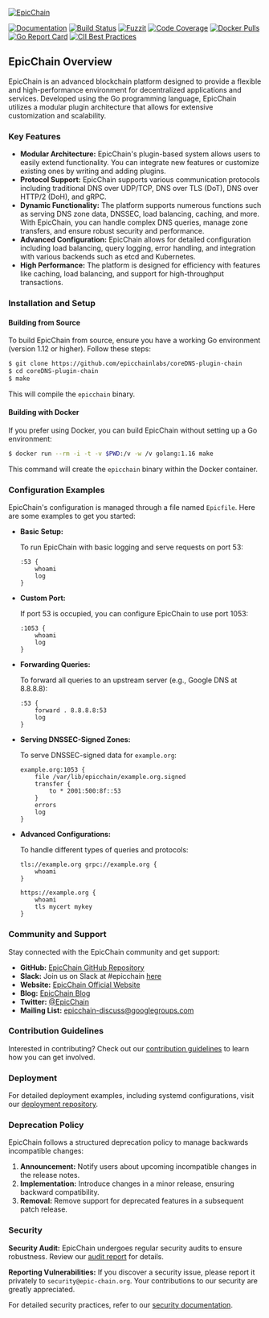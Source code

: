 [![EpicChain](https://epic-chain.org/images/EpicChain_Logo.png)](https://epic-chain.org)

[![Documentation](https://img.shields.io/badge/godoc-reference-blue.svg)](https://godoc.org/github.com/epicchainlabs/coreDNS-plugin-chain)
[![Build Status](https://img.shields.io/travis/epicchain/epicchain/master.svg?label=build)](https://travis-ci.org/epicchain/epicchain)
[![Fuzzit](https://app.fuzzit.dev/badge?org_id=epicchain&branch=master)](https://fuzzit.dev)
[![Code Coverage](https://img.shields.io/codecov/c/github/epicchain/epicchain/master.svg)](https://codecov.io/github/epicchain/epicchain?branch=master)
[![Docker Pulls](https://img.shields.io/docker/pulls/epicchain/epicchain.svg)](https://hub.docker.com/r/epicchain/epicchain)
[![Go Report Card](https://goreportcard.com/badge/github.com/epicchainlabs/coreDNS-plugin-chain)](https://goreportcard.com/report/epicchain/epicchain)
[![CII Best Practices](https://bestpractices.coreinfrastructure.org/projects/1250/badge)](https://bestpractices.coreinfrastructure.org/projects/1250)

## EpicChain Overview

EpicChain is an advanced blockchain platform designed to provide a flexible and high-performance environment for decentralized applications and services. Developed using the Go programming language, EpicChain utilizes a modular plugin architecture that allows for extensive customization and scalability.

### Key Features

- **Modular Architecture:** EpicChain's plugin-based system allows users to easily extend functionality. You can integrate new features or customize existing ones by writing and adding plugins.
- **Protocol Support:** EpicChain supports various communication protocols including traditional DNS over UDP/TCP, DNS over TLS (DoT), DNS over HTTP/2 (DoH), and gRPC.
- **Dynamic Functionality:** The platform supports numerous functions such as serving DNS zone data, DNSSEC, load balancing, caching, and more. With EpicChain, you can handle complex DNS queries, manage zone transfers, and ensure robust security and performance.
- **Advanced Configuration:** EpicChain allows for detailed configuration including load balancing, query logging, error handling, and integration with various backends such as etcd and Kubernetes.
- **High Performance:** The platform is designed for efficiency with features like caching, load balancing, and support for high-throughput transactions.

### Installation and Setup

#### Building from Source

To build EpicChain from source, ensure you have a working Go environment (version 1.12 or higher). Follow these steps:

```bash
$ git clone https://github.com/epicchainlabs/coreDNS-plugin-chain
$ cd coreDNS-plugin-chain
$ make
```

This will compile the `epicchain` binary.

#### Building with Docker

If you prefer using Docker, you can build EpicChain without setting up a Go environment:

```bash
$ docker run --rm -i -t -v $PWD:/v -w /v golang:1.16 make
```

This command will create the `epicchain` binary within the Docker container.

### Configuration Examples

EpicChain's configuration is managed through a file named `Epicfile`. Here are some examples to get you started:

- **Basic Setup:**

  To run EpicChain with basic logging and serve requests on port 53:

  ```text
  :53 {
      whoami
      log
  }
  ```

- **Custom Port:**

  If port 53 is occupied, you can configure EpicChain to use port 1053:

  ```text
  :1053 {
      whoami
      log
  }
  ```

- **Forwarding Queries:**

  To forward all queries to an upstream server (e.g., Google DNS at 8.8.8.8):

  ```text
  :53 {
      forward . 8.8.8.8:53
      log
  }
  ```

- **Serving DNSSEC-Signed Zones:**

  To serve DNSSEC-signed data for `example.org`:

  ```text
  example.org:1053 {
      file /var/lib/epicchain/example.org.signed
      transfer {
          to * 2001:500:8f::53
      }
      errors
      log
  }
  ```

- **Advanced Configurations:**

  To handle different types of queries and protocols:

  ```text
  tls://example.org grpc://example.org {
      whoami
  }

  https://example.org {
      whoami
      tls mycert mykey
  }
  ```

### Community and Support

Stay connected with the EpicChain community and get support:

- **GitHub:** [EpicChain GitHub Repository](https://github.com/epicchainlabs/coreDNS-plugin-chain)
- **Slack:** Join us on Slack at #epicchain [here](https://slack.epic-chain.org)
- **Website:** [EpicChain Official Website](https://epic-chain.org)
- **Blog:** [EpicChain Blog](https://epic-chain.org/blog)
- **Twitter:** [@EpicChain](https://twitter.com/EpicChainLabs)
- **Mailing List:** [epicchain-discuss@googlegroups.com](mailto:epicchain-discuss@googlegroups.com)

### Contribution Guidelines

Interested in contributing? Check out our [contribution guidelines](CONTRIBUTING.md) to learn how you can get involved.

### Deployment

For detailed deployment examples, including systemd configurations, visit our [deployment repository](https://github.com/epicchainlabs/deployment).

### Deprecation Policy

EpicChain follows a structured deprecation policy to manage backwards incompatible changes:

1. **Announcement:** Notify users about upcoming incompatible changes in the release notes.
2. **Implementation:** Introduce changes in a minor release, ensuring backward compatibility.
3. **Removal:** Remove support for deprecated features in a subsequent patch release.

### Security

**Security Audit:** EpicChain undergoes regular security audits to ensure robustness. Review our [audit report](https://epic-chain.org/assets/SECURITY-REPORT.pdf) for details.

**Reporting Vulnerabilities:** If you discover a security issue, please report it privately to `security@epic-chain.org`. Your contributions to our security are greatly appreciated.

For detailed security practices, refer to our [security documentation](https://github.com/epicchainlabs/coreDNS-plugin-chain/blob/master/SECURITY.md).

